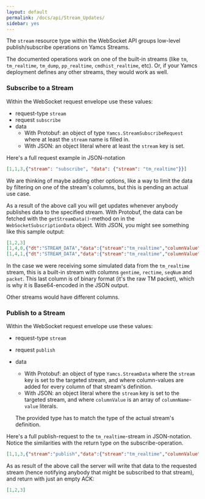 ```yaml
---
layout: default
permalink: /docs/api/Stream_Updates/
sidebar: yes
---
```


The `stream` resource type within the WebSocket API groups low-level publish/subscribe operations on Yamcs Streams.

The documented operations work on one of the built-in streams (like `tm`, `tm_realtime`, `tm_dump`, `pp_realtime`, `cmdhist_realtime`, etc). Or, if your Yamcs deployment defines any other streams, they would work as well.

### Subscribe to a Stream
Within the WebSocket request envelope use these values:

* request-type `stream`
* request `subscribe`
* data
    * With Protobuf: an object of type `Yamcs.StreamSubscribeRequest` where at least the `stream` name is filled in.
    * With JSON: an object literal where at least the `stream` key is set.

Here's a full request example in JSON-notation
```json
[1,1,3,{"stream": "subscribe", "data": {"stream": "tm_realtime"}}]
```

We are thinking of maybe adding other options, like a way to limit the data by filtering on one of the stream's columns, but this is pending an actual use case.

As a result of the above call you will get updates whenever anybody publishes data to the specified stream. With Protobuf, the data can be fetched with the `getStreamData()`-method on in the `WebSocketSubscriptionData` object. With JSON, you might see something like this sample output:

```json
[1,2,3]
[1,4,0,{"dt":"STREAM_DATA","data":{"stream":"tm_realtime","columnValue":[{"columnName":"gentime","value":{"type":6,"timestampValue":1438608491320}},{"columnName":"seqNum","value":{"type":3,"sint32Value":134283264}},{"columnName":"rectime","value":{"type":6,"timestampValue":1438608508323}},{"columnName":"packet","value":{"type":4,"binaryValue":"CAEAAAAPQuou2FJFAAAABOcAAAAAAA=="}}]}}]
[1,4,1,{"dt":"STREAM_DATA","data":{"stream":"tm_realtime","columnValue":[{"columnName":"gentime","value":{"type":6,"timestampValue":1438608491320}},{"columnName":"seqNum","value":{"type":3,"sint32Value":134283264}},{"columnName":"rectime","value":{"type":6,"timestampValue":1438608508323}},{"columnName":"packet","value":{"type":4,"binaryValue":"CAEAAAAPQuou2FJFAAAABOcAAAAAAA=="}}]}}]
```

In the case we were receiving some simulated data from the `tm_realtime` stream, this is a built-in stream with columns `gentime`, `rectime`, `seqNum` and `packet`. This last column is of binary format (it's the raw TM packet), which is why it is Base64-encoded in the JSON output.

Other streams would have different columns.

### Publish to a Stream
Within the WebSocket request envelope use these values:

* request-type `stream`
* request `publish`
* data
    * With Protobuf: an object of type `Yamcs.StreamData` where the `stream` key is set to the targeted stream, and where column-values are added for every column of that stream's definition.
    * With JSON: an object literal where the `stream` key is set to the targeted stream, and where `columnValue` is an array of `columnName`-`value` literals.

    The provided type has to match the type of the actual stream's definition.

Here's a full publish-request to the `tm_realtime`-stream in JSON-notation. Notice the similarities with the return type on the subscribe-operation.

```json
[1,1,3,{"stream":"publish","data":{"stream":"tm_realtime","columnValue":[{"columnName":"gentime","value":{"type":6,"timestampValue":1438608491320}},{"columnName":"seqNum","value":{"type":3,"sint32Value":134283264}},{"columnName":"rectime","value":{"type":6,"timestampValue":1438608508323}},{"columnName":"packet","value":{"type":4,"binaryValue":"CAEAAAAPQuou2FJFAAAABOcAAAAAAA=="}}]}}]
```

As as result of the above call the server will write that data to the requested stream (hence notifying anybody that might be subscribed to that stream), and return with just an empty ACK:

```json
[1,2,3]
```
